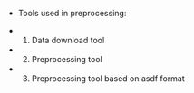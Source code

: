 * Tools used in preprocessing:
- 1. Data download tool
- 2. Preprocessing tool
- 3. Preprocessing tool based on asdf format
